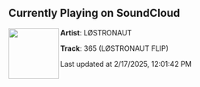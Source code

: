 ## Currently Playing on SoundCloud

[<img align="left" width="100" src="https://i1.sndcdn.com/artworks-PBVHj3iFCy7IPIwB-kvYoUQ-t500x500.jpg">](https://soundcloud.com/iamlostronaut/365-lostronaut-flip)

**Artist**: LØSTRONAUT 

**Track**: 365 (LØSTRONAUT FLIP)

Last updated at 2/17/2025, 12:01:42 PM
